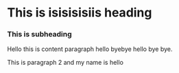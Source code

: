 # This is isisisisiis heading

### This is subheading

Hello this is content paragraph hello byebye hello bye bye.

This is paragraph 2 and my name is hello

